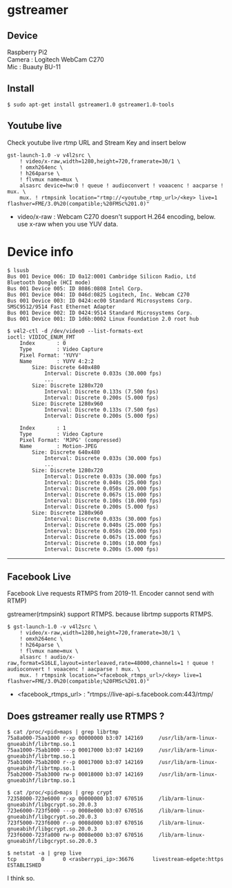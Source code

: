# gstreamer

## Device
Raspberry Pi2  
Camera : Logitech WebCam C270  
Mic : Buauty BU-11  

## Install
`$ sudo apt-get install gstreamer1.0 gstreamer1.0-tools`

## Youtube live
Check youtube live rtmp URL and Stream Key and insert below

```
gst-launch-1.0 -v v4l2src \
    ! video/x-raw,width=1280,height=720,framerate=30/1 \
    ! omxh264enc \
    ! h264parse \
    ! flvmux name=mux \
    alsasrc device=hw:0 ! queue ! audioconvert ! voaacenc ! aacparse ! mux. \
    mux. ! rtmpsink location="rtmp://<youtube_rtmp_url>/<key> live=1 flashver=FME/3.0%20(compatible;%20FMSc%201.0)"
```
- video/x-raw : Webcam C270 doesn't support H.264 encoding, below. use x-raw when you use YUV data.


# Device info
```
$ lsusb 
Bus 001 Device 006: ID 0a12:0001 Cambridge Silicon Radio, Ltd Bluetooth Dongle (HCI mode)
Bus 001 Device 005: ID 8086:0808 Intel Corp. 
Bus 001 Device 004: ID 046d:0825 Logitech, Inc. Webcam C270
Bus 001 Device 003: ID 0424:ec00 Standard Microsystems Corp. SMSC9512/9514 Fast Ethernet Adapter
Bus 001 Device 002: ID 0424:9514 Standard Microsystems Corp. 
Bus 001 Device 001: ID 1d6b:0002 Linux Foundation 2.0 root hub

$ v4l2-ctl -d /dev/video0 --list-formats-ext
ioctl: VIDIOC_ENUM_FMT
	Index       : 0
	Type        : Video Capture
	Pixel Format: 'YUYV'
	Name        : YUYV 4:2:2
		Size: Discrete 640x480
			Interval: Discrete 0.033s (30.000 fps)
            ...
        Size: Discrete 1280x720
			Interval: Discrete 0.133s (7.500 fps)
			Interval: Discrete 0.200s (5.000 fps)
		Size: Discrete 1280x960
			Interval: Discrete 0.133s (7.500 fps)
			Interval: Discrete 0.200s (5.000 fps)

	Index       : 1
	Type        : Video Capture
	Pixel Format: 'MJPG' (compressed)
	Name        : Motion-JPEG
		Size: Discrete 640x480
			Interval: Discrete 0.033s (30.000 fps)
            ...
    	Size: Discrete 1280x720
			Interval: Discrete 0.033s (30.000 fps)
			Interval: Discrete 0.040s (25.000 fps)
			Interval: Discrete 0.050s (20.000 fps)
			Interval: Discrete 0.067s (15.000 fps)
			Interval: Discrete 0.100s (10.000 fps)
			Interval: Discrete 0.200s (5.000 fps)
		Size: Discrete 1280x960
			Interval: Discrete 0.033s (30.000 fps)
			Interval: Discrete 0.040s (25.000 fps)
			Interval: Discrete 0.050s (20.000 fps)
			Interval: Discrete 0.067s (15.000 fps)
			Interval: Discrete 0.100s (10.000 fps)
			Interval: Discrete 0.200s (5.000 fps)
```


-----------------------
## Facebook Live
Facebook Live requests RTMPS from 2019-11. Encoder cannot send with RTMP)

gstreamer(rtmpsink) support RTMPS. because librtmp supports RTMPS.

```
$ gst-launch-1.0 -v v4l2src \
    ! video/x-raw,width=1280,height=720,framerate=30/1 \
    ! omxh264enc \
    ! h264parse \
    ! flvmux name=mux \
    alsasrc ! audio/x-raw,format=S16LE,layout=interleaved,rate=48000,channels=1 ! queue ! audioconvert ! voaacenc ! aacparse ! mux. \
    mux. ! rtmpsink location="<facebook_rtmps_url>/<key> live=1 flashver=FME/3.0%20(compatible;%20FMSc%201.0)"

```
- <facebook_rtmps_url> : "rtmps://live-api-s.facebook.com:443/rtmp/

## Does gstreamer really use RTMPS ?
```
$ cat /proc/<pid>maps | grep librtmp
75a8a000-75aa1000 r-xp 00000000 b3:07 142169     /usr/lib/arm-linux-gnueabihf/librtmp.so.1
75aa1000-75ab1000 ---p 00017000 b3:07 142169     /usr/lib/arm-linux-gnueabihf/librtmp.so.1
75ab1000-75ab2000 r--p 00017000 b3:07 142169     /usr/lib/arm-linux-gnueabihf/librtmp.so.1
75ab2000-75ab3000 rw-p 00018000 b3:07 142169     /usr/lib/arm-linux-gnueabihf/librtmp.so.1

$ cat /proc/<pid>maps | grep crypt
72358000-723e6000 r-xp 00000000 b3:07 670516     /lib/arm-linux-gnueabihf/libgcrypt.so.20.0.3
723e6000-723f5000 ---p 0008e000 b3:07 670516     /lib/arm-linux-gnueabihf/libgcrypt.so.20.0.3
723f5000-723f6000 r--p 0008d000 b3:07 670516     /lib/arm-linux-gnueabihf/libgcrypt.so.20.0.3
723f6000-723fa000 rw-p 0008e000 b3:07 670516     /lib/arm-linux-gnueabihf/libgcrypt.so.20.0.3

$ netstat -a | grep live
tcp        0      0 <rasberrypi_ip>:36676      livestream-edgete:https ESTABLISHED
```
I think so.
